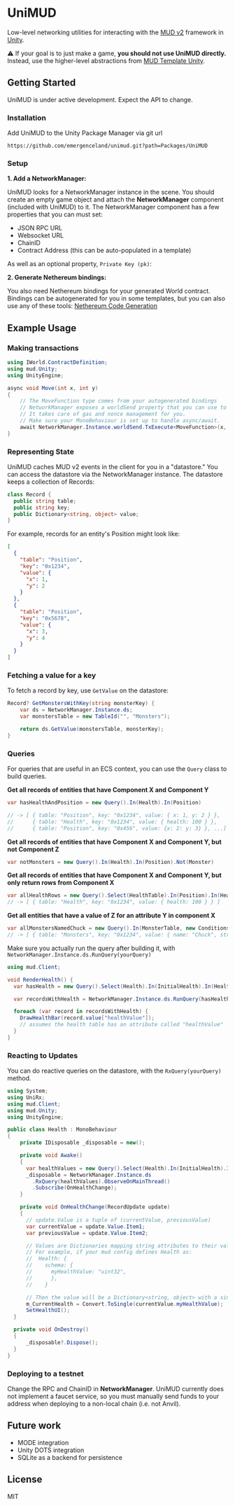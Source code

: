 # UniMUD

Low-level networking utilities for interacting with the [MUD v2](https://v2.mud.dev) framework in [Unity](https://unity3d.com).

⚠️ If your goal is to just make a game, **you should not use UniMUD directly.**
Instead, use the higher-level abstractions from [MUD Template Unity](https://github.com/emergenceland/mud-template-unity).

## Getting Started

UniMUD is under active development. Expect the API to change.

### Installation

Add UniMUD to the Unity Package Manager via git url

```
https://github.com/emergenceland/unimud.git?path=Packages/UniMUD
```

### Setup

**1. Add a NetworkManager:**

UniMUD looks for a NetworkManager instance in the scene. You should create an empty game object and attach the **NetworkManager** component (included with UniMUD) to it. The NetworkManager component has a few properties that you can must set:

- JSON RPC URL
- Websocket URL
- ChainID
- Contract Address (this can be auto-populated in a template)

As well as an optional property, `Private Key (pk)`:

**2. Generate Nethereum bindings:**

You also need Nethereum bindings for your generated World contract. Bindings can be autogenerated for you in some templates, but you can also use any of these tools: [Nethereum Code Generation](https://docs.nethereum.com/en/latest/nethereum-code-generation/)

## Example Usage

### Making transactions

```csharp
using IWorld.ContractDefinition;
using mud.Unity;
using UnityEngine;

async void Move(int x, int y)
{
	// The MoveFunction type comes from your autogenerated bindings
	// NetworkManager exposes a worldSend property that you can use to send transactions.
	// It takes care of gas and nonce management for you.
	// Make sure your MonoBehaviour is set up to handle async/await.
	await NetworkManager.Instance.worldSend.TxExecute<MoveFunction>(x, y);
}
```

### Representing State

UniMUD caches MUD v2 events in the client for you in a "datastore." You can access the datastore via the NetworkManager instance. The datastore keeps a collection of Records:

```csharp
class Record {
  public string table;
  public string key;
  public Dictionary<string, object> value;
}
```

For example, records for an entity's Position might look like:

```json
[
  {
    "table": "Position",
    "key": "0x1234",
    "value": {
      "x": 1,
      "y": 2
    }
  },
  {
    "table": "Position",
    "key": "0x5678",
    "value": {
      "x": 3,
      "y": 4
    }
  }
]
```

### Fetching a value for a key

To fetch a record by key, use `GetValue` on the datastore:

```csharp
Record? GetMonstersWithKey(string monsterKey) {
	var ds = NetworkManager.Instance.ds;
	var monstersTable = new TableId("", "Monsters");

	return ds.GetValue(monstersTable, monsterKey);
}
```

### Queries

For queries that are useful in an ECS context, you can use the `Query` class to build queries.

**Get all records of entities that have Component X and Component Y**

```csharp
var hasHealthAndPosition = new Query().In(Health).In(Position)

// -> [ { table: "Position", key: "0x1234", value: { x: 1, y: 2 } },
//      { table: "Health", key: "0x1234", value: { health: 100 } },
//      { table: "Position", key: "0x456", value: {x: 2: y: 3} }, ...]
```

**Get all records of entities that have Component X and Component Y, but not Component Z**

```csharp
var notMonsters = new Query().In(Health).In(Position).Not(Monster)
```

**Get all records of entities that have Component X and Component Y, but only return rows from Component X**

```csharp
var allHealthRows = new Query().Select(HealthTable).In(Position).In(HealthTable)
// -> [ { table: "Health", key: "0x1234", value: { health: 100 } } ]
```

**Get all entities that have a value of Z for an attribute Y in component X**

```csharp
var allMonstersNamedChuck = new Query().In(MonsterTable, new Conditions[]{Condition.Has("name", "Chuck")})
// -> [ { table: "Monsters", key: "0x1234", value: { name: "Chuck", strength: 100 } } ]
```

Make sure you actually run the query after building it, with `NetworkManager.Instance.ds.RunQuery(yourQuery)`

```csharp
using mud.Client;

void RenderHealth() {
  var hasHealth = new Query().Select(Health).In(InitialHealth).In(Health).In(TilePosition);

  var recordsWithHealth = NetworkManager.Instance.ds.RunQuery(hasHealth); // don't forget

  foreach (var record in recordsWithHealth) {
    DrawHealthBar(record.value["healthValue"]);
    // assumes the health table has an attribute called "healthValue"
  }
}
```

### Reacting to Updates

You can do reactive queries on the datastore, with the `RxQuery(yourQuery)` method.

```csharp
using System;
using UniRx;
using mud.Client;
using mud.Unity;
using UnityEngine;

public class Health : MonoBehaviour
{
    private IDisposable _disposable = new();

    private void Awake()
    {
      var healthValues = new Query().Select(Health).In(InitialHealth).In(Health).In(TilePosition);
      _disposable = NetworkManager.Instance.ds
        .RxQuery(healthValues).ObserveOnMainThread()
        .Subscribe(OnHealthChange);
    }

    private void OnHealthChange(RecordUpdate update)
    {
      // update.Value is a tuple of (currentValue, previousValue)
      var currentValue = update.Value.Item1;
      var previousValue = update.Value.Item2;

      // Values are Dictionaries mapping string attributes to their values.
      // For example, if your mud config defines Health as:
      //  Health: {
      //    schema: {
      //      myHealthValue: "uint32",
      //      },
      //    }

      // Then the value will be a Dictionary<string, object> with a single key named "myHealthValue".
      m_CurrentHealth = Convert.ToSingle(currentValue.myHealthValue);
      SetHealthUI();
  }

  private void OnDestroy()
  {
      _disposable?.Dispose();
  }
}
```

### Deploying to a testnet

Change the RPC and ChainID in **NetworkManager**.
UniMUD currently does not implement a faucet service, so you must manually send funds to your address when deploying to a non-local chain (i.e. not Anvil).

## Future work

- MODE integration
- Unity DOTS integration
- SQLite as a backend for persistence

## License

MIT
